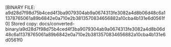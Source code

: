 [BINARY FILE: a9d28d7f98d75b4ced4f3ba9079304ab9a0674313fe3082a4d8b06d48c6a11378765061a89b6842e0a710e2b3813570834656882a10cba4b131e6d0561f0]
Stored copy: docs/converted-binary/a9d28d7f98d75b4ced4f3ba9079304ab9a0674313fe3082a4d8b06d48c6a11378765061a89b6842e0a710e2b3813570834656882a10cba4b131e6d0561f0
